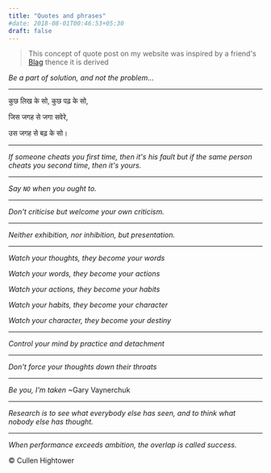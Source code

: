 ```yaml
---
title: "Quotes and phrases"
#date: 2018-08-01T00:46:53+05:30
draft: false
---
```


> This concept of quote post on my website was inspired by a friend's [Blag](https://xypnox.github.io/blag/quotes/) thence it is derived

*Be a part of solution, and not the problem...*

---------------------------

 कुछ लिख के सो, कुछ पढ़ के सो,

 जिस जगह से जगा सवेरे,

 उस जगह से बढ़ के सो।

---------------------------

*If someone cheats you first time, then it's his fault but if the same person cheats you second time, then it's yours.*

---------------------------

*Say `NO` when you ought to.*

---------------------------

*Don't criticise but welcome your own criticism.*

---------------------------

*Neither exhibition, nor inhibition, but presentation.*


--------------------------

*Watch your thoughts, they become your words*

*Watch your words, they become your actions*

*Watch your actions, they become your habits*

*Watch your habits, they become your character*

*Watch your character, they become your destiny*

---------------------------

*Control your mind by practice and detachment*

---------------------------

*Don't force your thoughts down their throats*

---------------------------

*Be you, I'm taken* ~Gary Vaynerchuk

---------------------------

*Research is to see what everybody else has seen, and to think what nobody else has thought.*

---------------------------

*When performance exceeds ambition, the overlap is called success.*

© Cullen Hightower




